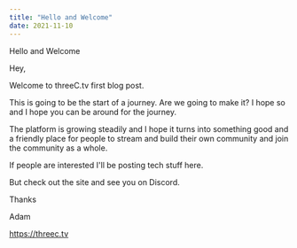 ```yaml
---
title: "Hello and Welcome"
date: 2021-11-10
---
```


Hello and Welcome


Hey,


Welcome to threeC.tv first blog post.


This is going to be the start of a journey. Are we going to make it? I hope so and I hope you can be around for the journey.


The platform is growing steadily and I hope it turns into something good and a friendly place for people to stream and build their own community and join the community as a whole.


If people are interested I'll be posting tech stuff here.


But check out the site and see you on Discord.


Thanks


Adam


https://threec.tv
